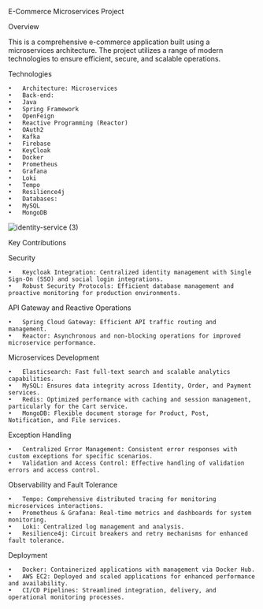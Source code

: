 E-Commerce Microservices Project

Overview

This is a comprehensive e-commerce application built using a microservices architecture. The project utilizes a range of modern technologies to ensure efficient, secure, and scalable operations.

Technologies

	•	Architecture: Microservices
	•	Back-end:
	•	Java
	•	Spring Framework
	•	OpenFeign
	•	Reactive Programming (Reactor)
	•	OAuth2
	•	Kafka
	•	Firebase
	•	KeyCloak
	•	Docker
	•	Prometheus
	•	Grafana
	•	Loki
	•	Tempo
	•	Resilience4j
	•	Databases:
	•	MySQL
	•	MongoDB

 ![identity-service (3)](https://github.com/user-attachments/assets/8cd67bb8-ba35-40b5-a700-e926f02e0b66)

Key Contributions

Security

	•	Keycloak Integration: Centralized identity management with Single Sign-On (SSO) and social login integrations.
	•	Robust Security Protocols: Efficient database management and proactive monitoring for production environments.

API Gateway and Reactive Operations

	•	Spring Cloud Gateway: Efficient API traffic routing and management.
	•	Reactor: Asynchronous and non-blocking operations for improved microservice performance.

Microservices Development

	•	Elasticsearch: Fast full-text search and scalable analytics capabilities.
	•	MySQL: Ensures data integrity across Identity, Order, and Payment services.
	•	Redis: Optimized performance with caching and session management, particularly for the Cart service.
	•	MongoDB: Flexible document storage for Product, Post, Notification, and File services.

Exception Handling

	•	Centralized Error Management: Consistent error responses with custom exceptions for specific scenarios.
	•	Validation and Access Control: Effective handling of validation errors and access control.

Observability and Fault Tolerance

	•	Tempo: Comprehensive distributed tracing for monitoring microservices interactions.
	•	Prometheus & Grafana: Real-time metrics and dashboards for system monitoring.
	•	Loki: Centralized log management and analysis.
	•	Resilience4j: Circuit breakers and retry mechanisms for enhanced fault tolerance.

Deployment

	•	Docker: Containerized applications with management via Docker Hub.
	•	AWS EC2: Deployed and scaled applications for enhanced performance and availability.
	•	CI/CD Pipelines: Streamlined integration, delivery, and operational monitoring processes.
